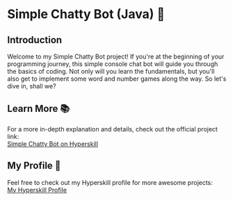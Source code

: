 # Simple Chatty Bot (Java) 🤖

## Introduction

Welcome to my Simple Chatty Bot project! If you're at the beginning of your programming journey, this simple console chat bot will guide you through the basics of coding. Not only will you learn the fundamentals, but you'll also get to implement some word and number games along the way. So let's dive in, shall we?

## Learn More 📚

For a more in-depth explanation and details, check out the official project link:  
[Simple Chatty Bot on Hyperskill](https://hyperskill.org/projects/113)

## My Profile 👤

Feel free to check out my Hyperskill profile for more awesome projects:  
[My Hyperskill Profile](https://hyperskill.org/profile/135248441)

